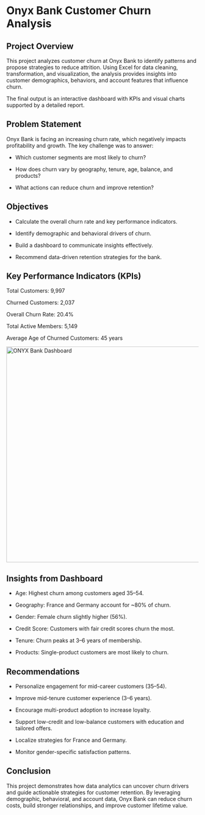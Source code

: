 # Onyx Bank Customer Churn Analysis
## Project Overview

This project analyzes customer churn at Onyx Bank to identify patterns and propose strategies to reduce attrition. Using Excel for data cleaning, transformation, and visualization, the analysis provides insights into customer demographics, behaviors, and account features that influence churn.

The final output is an interactive dashboard with KPIs and visual charts supported by a detailed report.

## Problem Statement

Onyx Bank is facing an increasing churn rate, which negatively impacts profitability and growth. The key challenge was to answer:

* Which customer segments are most likely to churn?

* How does churn vary by geography, tenure, age, balance, and products?

* What actions can reduce churn and improve retention?

## Objectives

* Calculate the overall churn rate and key performance indicators.

* Identify demographic and behavioral drivers of churn.

* Build a dashboard to communicate insights effectively.

* Recommend data-driven retention strategies for the bank.

## Key Performance Indicators (KPIs)

Total Customers: 9,997

Churned Customers: 2,037

Overall Churn Rate: 20.4%

Total Active Members: 5,149

Average Age of Churned Customers: 45 years

<img width="1346" height="565" alt="ONYX Bank Dashboard" src="https://github.com/user-attachments/assets/4380ff19-759f-4394-aad4-1eaee2475e6d" />


## Insights from Dashboard

* Age: Highest churn among customers aged 35–54.

* Geography: France and Germany account for ~80% of churn.

* Gender: Female churn slightly higher (56%).

* Credit Score: Customers with fair credit scores churn the most.

* Tenure: Churn peaks at 3–6 years of membership.

* Products: Single-product customers are most likely to churn.


## Recommendations

* Personalize engagement for mid-career customers (35–54).

* Improve mid-tenure customer experience (3–6 years).

* Encourage multi-product adoption to increase loyalty.

* Support low-credit and low-balance customers with education and tailored offers.

* Localize strategies for France and Germany.

* Monitor gender-specific satisfaction patterns.


## Conclusion

This project demonstrates how data analytics can uncover churn drivers and guide actionable strategies for customer retention. By leveraging demographic, behavioral, and account data, Onyx Bank can reduce churn costs, build stronger relationships, and improve customer lifetime value.
